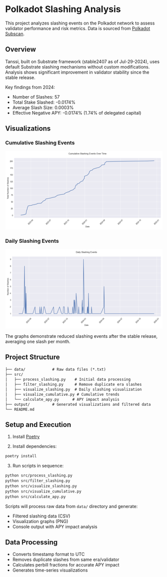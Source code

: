 # Polkadot Slashing Analysis

This project analyzes slashing events on the Polkadot network to assess validator performance and risk metrics. Data is sourced from [Polkadot Subscan](https://polkadot.subscan.io/event?page=1&time_dimension=date&event_id=slashreported).

## Overview

Tanssi, built on Substrate framework (stable2407 as of Jul-29-2024), uses default Substrate slashing mechanisms without custom modifications. Analysis shows significant improvement in validator stability since the stable release.

Key findings from 2024:
- Number of Slashes: 57
- Total Stake Slashed: -0.0174%
- Average Slash Size: 0.0003%
- Effective Negative APY: -0.0174% (1.74% of delegated capital)

## Visualizations

### Cumulative Slashing Events
![Cumulative Slashing Trends](output/cumulative_slashing_trends.png)

### Daily Slashing Events
![Daily Slashing Trends](output/slashing_trends.png)

The graphs demonstrate reduced slashing events after the stable release, averaging one slash per month.

## Project Structure
```
├── data/            # Raw data files (*.txt)
├── src/            
│   ├── process_slashing.py    # Initial data processing
│   ├── filter_slashing.py     # Remove duplicate era slashes
│   ├── visualize_slashing.py  # Daily slashing visualization
│   ├── visualize_cumulative.py # Cumulative trends
│   └── calculate_apy.py      # APY impact analysis
├── output/          # Generated visualizations and filtered data
└── README.md
```

## Setup and Execution

1. Install [Poetry](https://python-poetry.org/)

2. Install dependencies:
```bash
poetry install
```

3. Run scripts in sequence:
```bash
python src/process_slashing.py
python src/filter_slashing.py
python src/visualize_slashing.py
python src/visualize_cumulative.py
python src/calculate_apy.py
```

Scripts will process raw data from `data/` directory and generate:
- Filtered slashing data (CSV)
- Visualization graphs (PNG)
- Console output with APY impact analysis

## Data Processing
- Converts timestamp format to UTC
- Removes duplicate slashes from same era/validator
- Calculates perbill fractions for accurate APY impact
- Generates time-series visualizations